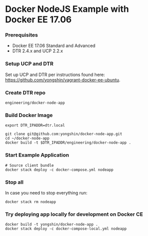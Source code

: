 # Docker NodeJS Example with Docker EE 17.06

### Prerequisites

- Docker EE 17.06 Standard and Advanced
- DTR 2.4.x and UCP 2.2.x

### Setup UCP and DTR

Set up UCP and DTR per instructions found here: https://github.com/yongshin/vagrant-docker-ee-ubuntu.

### Create DTR repo

```
engineering/docker-node-app
```

### Build Docker Image
```  
export DTR_IPADDR=dtr.local

git clone git@github.com:yongshin/docker-node-app.git
cd ~/docker-node-app
docker build -t $DTR_IPADDR/engineering/docker-node-app .
```

### Start Example Application
```
# Source client bundle
docker stack deploy -c docker-compose.yml nodeapp
```

### Stop all
In case you need to stop everything run:
```
docker stack rm nodeapp
```

### Try deploying app locally for development on Docker CE
```
docker build -t yongshin/docker-node-app .
docker stack deploy -c docker-compose-local.yml nodeapp
```
